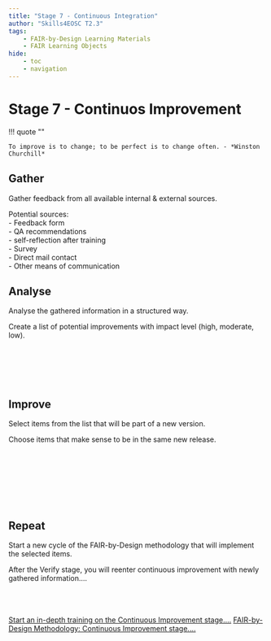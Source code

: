 ```yaml
---
title: "Stage 7 - Continuous Integration"
author: "Skills4EOSC T2.3"
tags: 
    - FAIR-by-Design Learning Materials
    - FAIR Learning Objects
hide:
    - toc
    - navigation
---
```


# Stage 7 - Continuos Improvement 

!!! quote ""

    To improve is to change; to be perfect is to change often. - *Winston Churchill*

<div class="row row-cols-1 row-cols-md-2">
    <div class="col mb-4">
        <div class="card">
            <div class="card-body">
                <i class="fa fa-download fa-3x" aria-hidden="true"></i>
                <h2 class="card-title">Gather</h2>
                <p class="card-text">Gather feedback from all available internal & external sources.</p>
                <p class="card-text">Potential sources:</br>
                    - Feedback form </br>
                    - QA recommendations </br>
                    - self-reflection after training </br>
                    - Survey </br>
                    - Direct mail contact </br>
                    - Other means of communication </br>
                </p>
            </div>
        </div>
    </div>
    <div class="col mb-4">
        <div class="card">
            <div class="card-body">
                <i class="fa fa-bar-chart fa-3x" aria-hidden="true"></i>
                <h2 class="card-title">Analyse</h2>
                <p class="card-text">Analyse the gathered information in a structured way.</p>
                <p class="card-text">Create a list of potential improvements with impact level (high, moderate, low). </br></br></br></br></br></br>
                </p>
            </div>
        </div>
    </div>
    <div class="col mb-4">
        <div class="card">
            <div class="card-body">
                <i class="fa fa-arrow-up fa-3x" aria-hidden="true"></i>
                <h2 class="card-title">Improve</h2>
                <p class="card-text">Select items from the list that will be part of a new version.</p>
                <p class="card-text">Choose items that make sense to be in the same new release.
                </br></br></br></br></br></br></br></br>
                </p>
            </div>
        </div>
    </div>
    <div class="col mb-4">
        <div class="card">
            <div class="card-body">
                <i class="fa fa-repeat fa-3x" aria-hidden="true"></i>
                <h2 class="card-title">Repeat</h2>
                <p class="card-text">Start a new cycle of the FAIR-by-Design methodology that will implement the selected items.</p>
                <p class="card-text">After the Verify stage, you will reenter continuous improvement with newly gathered information....</br></br></br></br>
                </p>
            </div>
        </div>
    </div>
</div>

​<a href="https://fair-by-design-methodology.github.io/FAIR-by-Design_ToT/latest/Stage%206%20%E2%80%93%20Verify/20-Continuous%20Improvement/20-CI/" class="btn btn-dark text-white btn-lg btn-block">Start an in-depth training on the Continuous Improvement stage....</a>
<a href="https://fair-by-design-methodology.github.io/FAIR-by-Design_Book/4%20-%20FAIR-by-design%20learning%20materials%20creation/4.2%20-%20Continuous%20Improvement/417-improvement/" class="btn btn-dark text-white btn-lg btn-block">FAIR-by-Design Methodology: Continuous Improvement stage....</a>
